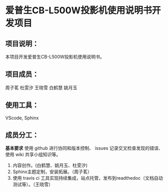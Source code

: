 # 爱普生CB-L500W投影机使用说明书开发项目
## 项目说明：
本项目开发爱普生CB-L500W投影机使用说明书。
## 项目成员：
周子茗 杜雯汐 王晓雪 白鹤慧 姚月玉
## 使用工具：
VScode, Sphinx
## 成员分工：
**基本要求** 使用 github 进行协同和版本控制、 issues 记录交叉检查发现的错误、 使用 wiki 共享小组知识等。
1. 内容创作。(白鹤慧、姚月玉、杜雯汐)
2. Sphinx主题定制，安装拓展。（周子茗）
3. 使用 travis ci 工具实现持续集成，站点托管，发布到readthedoc（文档自动测试等）。（王晓雪）
